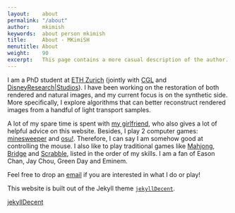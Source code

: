 ```yaml
---
layout:    about
permalink: "/about"
author:    mkimish
keywords:  about person mkimish
title:     About - MKimiSH
menutitle: About
weight:    90
excerpt:   This page contains a more casual description of the author.
--- 
```

<script async defer src="https://buttons.github.io/buttons.js"></script>

I am a PhD student at [ETH Zurich](https://www.ethz.ch/en) (jointly with [CGL](https://cgl.ethz.ch/) and [DisneyResearch\|Studios](https://studios.disneyresearch.com/)). I have been working on the restoration of both rendered and natural images, and my current focus is on the synthetic side. More specifically, I explore algorithms that can better reconstruct rendered images from a handful of light transport samples. 

A lot of my spare time is spent with [my girlfriend](https://mengwj.github.io), who also gives a lot of helpful advice on this website. Besides, I play 2 computer games: [minesweeper](http://www.minesweeper.info/worldranking.html) and [osu!](https://osu.ppy.sh/home). Therefore, I can say I am somehow good at controlling the mouse. I also like to play traditional games like [Mahjong](https://en.wikipedia.org/wiki/Mahjong), [Bridge](https://en.wikipedia.org/wiki/Contract_bridge) and [Scrabble](https://en.wikipedia.org/wiki/Scrabble), listed in the order of my skills. I am a fan of Eason Chan, Jay Chou, Green Day and Eminem. 

Feel free to drop an [email](mailto:xyzhang.qd@gmail.com) if you are interested in what I do or play!

This website is built out of the Jekyll theme [`jekyllDecent`](https://github.com/jwillmer/jekyllDecent).

<p class="github-button-container">
<a class="github-button" href="https://github.com/jwillmer/jekyllDecent" data-size="large" data-show-count="true" aria-label="Star jwillmer/jekyllDecent on GitHub">jekyllDecent</a>
</p>